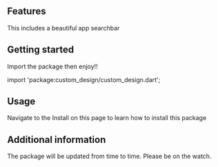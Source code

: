 

## Features

This includes a beautiful app searchbar

## Getting started

Import the package then enjoy!!

import 'package:custom_design/custom_design.dart';

## Usage
Navigate to the Install on this page to learn how to install this package


## Additional information

The package will be updated from time to time. Please be on the watch.
